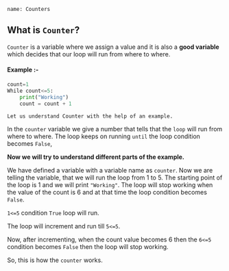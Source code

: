 ```ngMeta
name: Counters
```

## What is `Counter`?

`Counter` is a variable where we assign a value and it is also a **good variable** which decides that our loop will run from where to where.

#### Example :- 

```python
count=1
While count<=5:
    print("Working")
    count = count + 1
```
`Let us understand Counter with the help of an example.`


In the `counter` variable we give a number that tells that the `loop` will run from where to where. The loop keeps on running `until` the loop condition becomes `False`,



**Now we will try to understand different parts of the example.**

We have defined a variable with a variable name as `counter`. Now we are telling the variable, that we will run the loop from 1 to 5. The starting point of the loop is 1 and we will print `"Working"`. The loop will stop working when the value of the count is 6 and at that time the loop condition becomes `False`.

`1<=5` condition `True` loop will run.

The loop will increment and run till `5<=5`.

Now, after incrementing, when the count value becomes 6 then the `6<=5` condition becomes `False` then the loop will stop working.


So, this is how the `counter` works.
